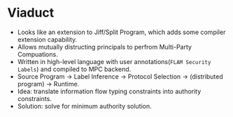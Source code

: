 # Viaduct
- Looks like an extension to Jiff/Split Program, which adds some compiler extension capability.
- Allows mutually distructing principals to perfrom Multi-Party Compuations.
- Written in high-level language with user annotations(`FLAM Security Labels`) and compiled to MPC backend.
- Source Program -> Label Inference -> Protocol Selection -> (distributed program) -> Runtime.
- Idea: translate information flow typing constraints into authority constraints.
- Solution: solve for minimum authority solution.